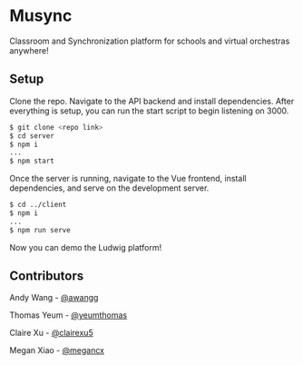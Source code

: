 # Musync

Classroom and Synchronization platform for schools and virtual orchestras anywhere!

## Setup
Clone the repo. Navigate to the API backend and install dependencies. After everything is setup, you can run the start script to begin listening on 3000.
```bash
$ git clone <repo link>
$ cd server
$ npm i
...
$ npm start
```

Once the server is running, navigate to the Vue frontend, install dependencies, and serve on the development server.
```bash
$ cd ../client
$ npm i
...
$ npm run serve
```

Now you can demo the Ludwig platform!

## Contributors

Andy Wang - [@awangg](https://github.com/awangg)

Thomas Yeum - [@yeumthomas](https://github.com/yeumthomas)

Claire Xu - [@clairexu5](https://github.com/clairexu5)

Megan Xiao - [@megancx](https://github.com/megancx)
